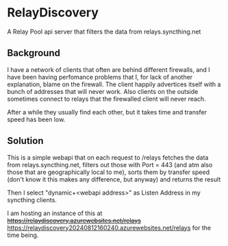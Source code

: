 # RelayDiscovery
A Relay Pool api server that filters the data from relays.syncthing.net

## Background
I have a network of clients that often are behind different firewalls, and I have been having perfomance problems that I, 
for lack of another explanation, blame on the firewall. The client happily advertices itself with a bunch of addresses that will never work.
Also clients on the outside sometimes connect to relays that the firewalled client will never reach. 

After a while they usually find each other, but it takes time and transfer speed has been low.

## Solution
This is a simple webapi that on each request to /relays fetches the data from relays.syncthing.net, filters out those with Port = 443 
(and atm also those that are geographically local to me), sorts them by transfer speed (don't know it this makes any difference, but anyway)
and returns the result

Then I select "dynamic+\<webapi address\>" as Listen Address in my syncthing clients.

I am hosting an instance of this at ~~https://relaydiscovery.azurewebsites.net/relays~~ https://relaydiscovery20240812160240.azurewebsites.net/relays for the time being.
